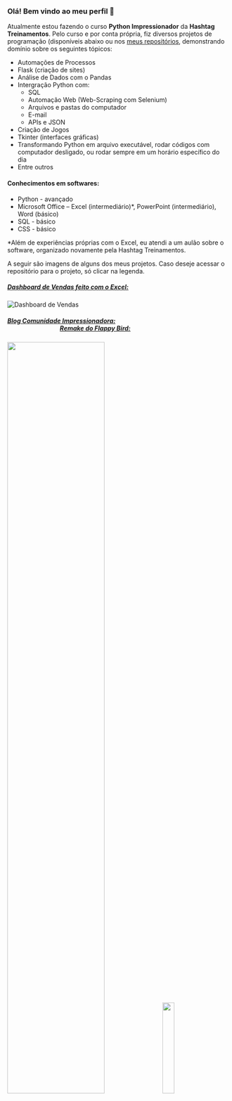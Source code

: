 ### Olá! Bem vindo ao meu perfil 👋

Atualmente estou fazendo o curso **Python Impressionador** da **Hashtag Treinamentos**. Pelo curso e por conta própria, fiz diversos projetos de programação (disponíveis abaixo ou nos [meus repositórios](https://github.com/joviprata?tab=repositories), demonstrando domínio sobre os seguintes tópicos:

- Automações de Processos
- Flask (criação de sites)
- Análise de Dados com o Pandas
- Intergração Python com:
  - SQL
  - Automação Web (Web-Scraping com Selenium)
  - Arquivos e pastas do computador
  - E-mail
  - APIs e JSON
- Criação de Jogos
- Tkinter (interfaces gráficas)
- Transformando Python em arquivo executável, rodar códigos com computador desligado, ou rodar sempre em um horário específico do dia
- Entre outros

#### Conhecimentos em softwares:

- Python - avançado
- Microsoft Office – Excel (intermediário)*, PowerPoint (intermediário), Word (básico)
- SQL - básico
- CSS - básico

*Além de experiências próprias com o Excel, eu atendi a um aulão sobre o software, organizado novamente pela Hashtag Treinamentos.

A seguir são imagens de alguns dos meus projetos. Caso deseje acessar o repositório para o projeto, só clicar na legenda.
##### [Dashboard de Vendas feito com o Excel:](https://github.com/joviprata/dashboard-de-vendas.git)
![Dashboard de Vendas](https://user-images.githubusercontent.com/115483518/197239609-48f6a219-3b50-4578-bcbb-a4b691f9db7f.png)

##### [Blog Comunidade Impressionadora:](https://github.com/joviprata/site-comunidade-impressionadora.git) &nbsp; &nbsp; &nbsp; &nbsp; &nbsp; &nbsp; &nbsp; &nbsp; &nbsp; &nbsp; &nbsp; &nbsp; &nbsp; &nbsp; &nbsp; &nbsp; &nbsp; &nbsp; &nbsp; &nbsp; &nbsp; &nbsp; &nbsp; &nbsp; &nbsp; &nbsp; &nbsp; &nbsp; &nbsp; &nbsp; &nbsp; &nbsp; &nbsp; &nbsp; &nbsp; &nbsp; &nbsp; &nbsp; &nbsp; &nbsp; &nbsp; &nbsp; &nbsp; &nbsp; &nbsp; &nbsp; &nbsp; &nbsp; &nbsp; &nbsp; &nbsp; &nbsp; &nbsp; &nbsp; &nbsp; &nbsp; [Remake do Flappy Bird:](https://github.com/joviprata/remake-do-flappy-bird.git)
<img src="https://user-images.githubusercontent.com/115483518/197409770-e6808f45-1ea3-4498-96cf-36dff15b7bba.png" width=66.2% height=66.2%> &nbsp; &nbsp; <img src="https://user-images.githubusercontent.com/115483518/197087163-0b9b3f07-138c-4724-983c-ccb498299649.png" width=23% height=23%>


<!--
**joviprata/joviprata** is a ✨ _special_ ✨ repository because its `README.md` (this file) appears on your GitHub profile.

Here are some ideas to get you started:

- 🔭 I’m currently working on ...
- 🌱 I’m currently learning ...
- 👯 I’m looking to collaborate on ...
- 🤔 I’m looking for help with ...
- 💬 Ask me about ...
- 📫 How to reach me: ...
- 😄 Pronouns: ...
- ⚡ Fun fact: ...
-->
